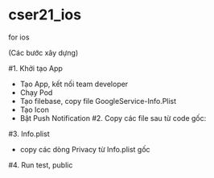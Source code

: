 # cser21_ios
for ios

(Các bước xây dựng)

#1.  Khởi tạo App
- Tạo App, kết nối team developer
- Chạy Pod
- Tạo filebase, copy file GoogleService-Info.Plist
- Tạo Icon
- Bật Push Notification
#2. Copy các file sau từ code gốc:


#3. Info.plist 
- copy các dòng Privacy từ Info.plist gốc

#4. Run test, public
